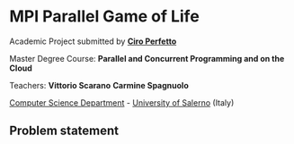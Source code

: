 # MPI Parallel Game of Life
Academic Project submitted by [**Ciro Perfetto**](https://github.com/ciroperf)

Master Degree Course: **Parallel and Concurrent Programming and on the Cloud**

Teachers: **Vittorio Scarano** **Carmine Spagnuolo**

[Computer Science Department](http://www.di.unisa.it) - [University of Salerno](https://www.unisa.it/) (Italy)

## Problem statement
